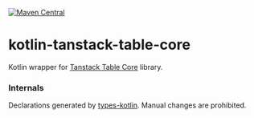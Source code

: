 [![Maven Central](https://img.shields.io/maven-central/v/org.jetbrains.kotlin-wrappers/kotlin-tanstack-table-core)](https://mvnrepository.com/artifact/org.jetbrains.kotlin-wrappers/kotlin-tanstack-table-core)

# kotlin-tanstack-table-core

Kotlin wrapper for [Tanstack Table Core](https://github.com/TanStack/table/tree/main/packages/table-core) library.

### Internals

Declarations generated by [types-kotlin](https://github.com/karakum-team/types-kotlin). Manual changes are prohibited.
